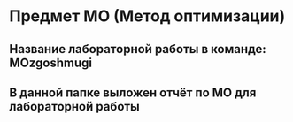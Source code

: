 # Предмет МО (Метод оптимизации)
## Название лабораторной работы в команде: MOzgoshmugi
## В данной папке выложен отчёт по МО для лабораторной работы
